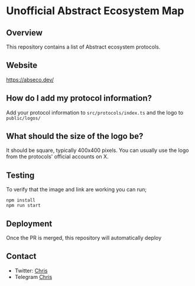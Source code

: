 # Unofficial Abstract Ecosystem Map

## Overview

This repository contains a list of Abstract ecosystem protocols.

## Website

https://abseco.dev/

## How do I add my protocol information?

Add your protocol information to `src/protocols/index.ts` and the logo to `public/logos/`

## What should the size of the logo be?

It should be square, typically 400x400 pixels. You can usually use the logo from the protocols' official accounts on X.

## Testing

To verify that the image and link are working you can run;

```shell
npm install
npm run start
```

## Deployment

Once the PR is merged, this repository will automatically deploy

## Contact 

* Twitter: [Chris](https://x.com/chrischang43)
* Telegram [Chris](https://t.me/chris_grumpy_cat)